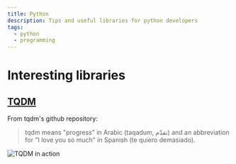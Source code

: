 ```yaml
---
title: Python
description: Tips and useful libraries for python developers
tags:
  - python
  - programming
---
```


# Interesting libraries

## [TQDM](https://github.com/tqdm/tqdm)


From tqdm's github repository:

> tqdm means "progress" in Arabic (taqadum, تقدّم) and an abbreviation for "I love you so much" in Spanish (te quiero demasiado).


 ![TQDM in action](https://raw.githubusercontent.com/tqdm/tqdm/master/images/tqdm.gif)
